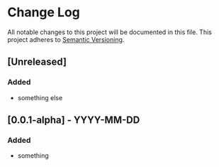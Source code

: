 # Change Log
All notable changes to this project will be documented in this file.
This project adheres to [Semantic Versioning](http://semver.org/).

## [Unreleased]
### Added
- something else

## [0.0.1-alpha] - YYYY-MM-DD
### Added
- something